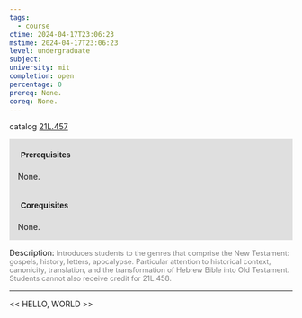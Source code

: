 ```yaml
---
tags:
  - course
ctime: 2024-04-17T23:06:23
mstime: 2024-04-17T23:06:23
level: undergraduate
subject: 
university: mit
completion: open
percentage: 0
prereq: None.
coreq: None.
---
```


catalog [21L.457](http://student.mit.edu/catalog/m21La.html#21L.457)

<span style="display: block; padding: 15px; background-color: rgb(100, 100, 100, 0.2);"><font id="m_prereq2440_0" style="display: block; font-family: Arial, sans-serif; font-weight: bold; padding: 5px">Prerequisites</font><br><span id="prereq2440_0">None.</span></span>
<span style="display: block; padding: 15px; background-color: rgb(100, 100, 100, 0.2);"><font id="m_coreq2440_0" style="display: block; font-family: Arial, sans-serif; font-weight: bold; padding: 5px">Corequisites</font><br><span id="coreq2440_0">None.</span></span>

<font style="">Description:</font>
<font style="color: grey; font-size: 0.8rem;">Introduces students to the genres that comprise the New Testament: gospels, history, letters, apocalypse. Particular attention to historical context, canonicity, translation, and the transformation of Hebrew Bible into Old Testament. Students cannot also receive credit for 21L.458.</font>



---

<< HELLO, WORLD >>
